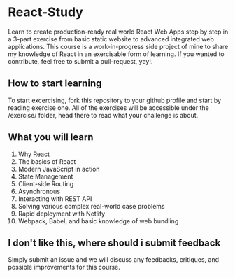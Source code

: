 # React-Study

Learn to create production-ready real world React Web Apps step by step in a 3-part exercise from basic static website to advanced integrated web applications. This course is a work-in-progress side project of mine to share my knowledge of React in an exercisable form of learning. If you wanted to contribute, feel free to submit a pull-request, yay!.

## How to start learning

To start excercising, fork this repository to your github profile and start by reading exercise one. All of the exercises will be accessible under the /exercise/ folder, head there to read what your challenge is about.

## What you will learn

 1. Why React
 2. The basics of React
 3. Modern JavaScript in action
 4. State Management
 5. Client-side Routing
 6. Asynchronous
 7. Interacting with REST API
 8. Solving various complex real-world case problems
 9. Rapid deployment with Netlify
 10. Webpack, Babel, and basic knowledge of web bundling

## I don't like this, where should i submit feedback

Simply submit an issue and we will discuss any feedbacks, critiques, and possible improvements for this course.
